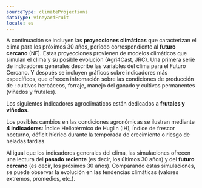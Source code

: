 ```yaml
---
sourceType: climateProjections
dataType: vineyardFruit
locale: es
---
```

A continuación se incluyen las **proyecciones climáticas** que caracterizan el clima para los próximos 30 años, período correspondiente al **futuro cercano** (NF). Estas proyecciones provienen de modelos climáticos que simulan el clima y su posible evolución (Agri4Cast, JRC).
Una primera serie de indicadores generales describe las variables del clima para el Futuro Cercano. Y después se incluyen gráficos sobre indicadores más específicos, que ofrecen infromación sobre las condiciones de producción de : cultivos herbáceos, forraje, manejo del ganado y cultivos permanentes (viñedos y frutales).

Los siguientes indicadores agroclimáticos están dedicados a **frutales y
viñedos**.

Los posibles cambios en las condiciones agronómicas se ilustran mediante **4
indicadores**: Índice Heliotérmico de Huglin (IH), Índice de frescor nocturno,
déficit hídrico durante la temporada de crecimiento o riesgo de heladas
tardías.

Al igual que los indicadores generales del clima, las simulaciones ofrecen una
lectura del **pasado reciente** (es decir, los últimos 30 años) y del **futuro
cercano** (es decir, los próximos 30 años). Comparando estas simulaciones, se
puede observar la evolución en las tendencias climáticas (valores extremos,
promedios, etc.).
